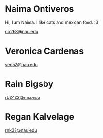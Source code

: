 # Naima Ontiveros
Hi, I am Naima. I like cats and mexican food. :3

no268@nau.edu

# Veronica Cardenas

vec52@nau.edu

# Rain Bigsby

rb2422@nau.edu


# Regan Kalvelage

rnk33@nau.edu
